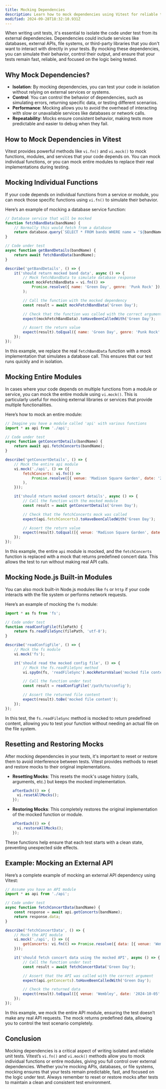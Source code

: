 ```yaml
---
title: Mocking Dependencies
description: Learn how to mock dependencies using Vitest for reliable tests.
modified: 2024-09-28T18:32:10.931Z
---
```


When writing unit tests, it's essential to isolate the code under test from its external dependencies. Dependencies could include services like databases, external APIs, file systems, or third-party libraries that you don't want to interact with directly in your tests. By mocking these dependencies, you can simulate their behavior, control their output, and ensure that your tests remain fast, reliable, and focused on the logic being tested.

## Why Mock Dependencies?

- **Isolation**: By mocking dependencies, you can test your code in isolation without relying on external services or systems.
- **Control**: You can control the behavior of dependencies, such as simulating errors, returning specific data, or testing different scenarios.
- **Performance**: Mocking allows you to avoid the overhead of interacting with slow or unavailable services like databases or network calls.
- **Repeatability**: Mocks ensure consistent behavior, making tests more predictable and easier to debug when they fail.

## How to Mock Dependencies in Vitest

Vitest provides powerful methods like `vi.fn()` and `vi.mock()` to mock functions, modules, and services that your code depends on. You can mock individual functions, or you can mock entire modules to replace their real implementations during testing.

## Mocking Individual Functions

If your code depends on individual functions from a service or module, you can mock those specific functions using `vi.fn()` to simulate their behavior.

Here’s an example of mocking a database service function:

```js
// Database service that will be mocked
function fetchBandData(bandName) {
	// Normally this would fetch from a database
	return database.query(`SELECT * FROM bands WHERE name = '${bandName}'`);
}

// Code under test
async function getBandDetails(bandName) {
	return await fetchBandData(bandName);
}

describe('getBandDetails', () => {
	it('should return mocked band data', async () => {
		// Mock fetchBandData to simulate database response
		const mockFetchBandData = vi.fn(() =>
			Promise.resolve({ name: 'Green Day', genre: 'Punk Rock' }),
		);

		// Call the function with the mocked dependency
		const result = await mockFetchBandData('Green Day');

		// Check that the function was called with the correct argument
		expect(mockFetchBandData).toHaveBeenCalledWith('Green Day');

		// Assert the return value
		expect(result).toEqual({ name: 'Green Day', genre: 'Punk Rock' });
	});
});
```

In this example, we replace the real `fetchBandData` function with a mock implementation that simulates a database call. This ensures that our test runs quickly and in isolation.

## Mocking Entire Modules

In cases where your code depends on multiple functions from a module or service, you can mock the entire module using `vi.mock()`. This is particularly useful for mocking external libraries or services that provide multiple functionalities.

Here’s how to mock an entire module:

```js
// Imagine you have a module called 'api' with various functions
import * as api from './api';

// Code under test
async function getConcertDetails(bandName) {
	return await api.fetchConcerts(bandName);
}

describe('getConcertDetails', () => {
	// Mock the entire api module
	vi.mock('./api', () => ({
		fetchConcerts: vi.fn(() =>
			Promise.resolve([{ venue: 'Madison Square Garden', date: '2024-09-01' }]),
		),
	}));

	it('should return mocked concert details', async () => {
		// Call the function with the mocked module
		const result = await getConcertDetails('Green Day');

		// Check that the fetchConcerts mock was called
		expect(api.fetchConcerts).toHaveBeenCalledWith('Green Day');

		// Assert the return value
		expect(result).toEqual([{ venue: 'Madison Square Garden', date: '2024-09-01' }]);
	});
});
```

In this example, the entire `api` module is mocked, and the `fetchConcerts` function is replaced with a mock that returns predefined concert data. This allows the test to run without making real API calls.

## Mocking Node.js Built-in Modules

You can also mock built-in Node.js modules like `fs` or `http` if your code interacts with the file system or performs network requests.

Here’s an example of mocking the `fs` module:

```js
import * as fs from 'fs';

// Code under test
function readConfigFile(filePath) {
	return fs.readFileSync(filePath, 'utf-8');
}

describe('readConfigFile', () => {
	// Mock the fs module
	vi.mock('fs');

	it('should read the mocked config file', () => {
		// Mock the fs.readFileSync method
		vi.spyOn(fs, 'readFileSync').mockReturnValue('mocked file content');

		// Call the function under test
		const result = readConfigFile('/path/to/config');

		// Assert the returned file content
		expect(result).toBe('mocked file content');
	});
});
```

In this test, the `fs.readFileSync` method is mocked to return predefined content, allowing you to test your function without needing an actual file on the file system.

## Resetting and Restoring Mocks

After mocking dependencies in your tests, it's important to reset or restore them to avoid interference between tests. Vitest provides methods to reset and restore mocks to their original implementations.

- **Resetting Mocks**: This resets the mock's usage history (calls, arguments, etc.) but keeps the mocked implementation.

  ```js
  afterEach(() => {
  	vi.resetAllMocks();
  });
  ```

- **Restoring Mocks**: This completely restores the original implementation of the mocked function or module.

  ```js
  afterEach(() => {
  	vi.restoreAllMocks();
  });
  ```

These functions help ensure that each test starts with a clean state, preventing unexpected side effects.

## Example: Mocking an External API

Here’s a complete example of mocking an external API dependency using Vitest:

```js
// Assume you have an API module
import * as api from './api';

// Code under test
async function fetchConcertData(bandName) {
	const response = await api.getConcerts(bandName);
	return response.data;
}

describe('fetchConcertData', () => {
	// Mock the API module
	vi.mock('./api', () => ({
		getConcerts: vi.fn(() => Promise.resolve({ data: [{ venue: 'Wembley', date: '2024-10-05' }] })),
	}));

	it('should fetch concert data using the mocked API', async () => {
		// Call the function under test
		const result = await fetchConcertData('Green Day');

		// Assert that the API was called with the correct argument
		expect(api.getConcerts).toHaveBeenCalledWith('Green Day');

		// Check the returned data
		expect(result).toEqual([{ venue: 'Wembley', date: '2024-10-05' }]);
	});
});
```

In this example, we mock the entire API module, ensuring the test doesn’t make any real API requests. The mock returns predefined data, allowing you to control the test scenario completely.

## Conclusion

Mocking dependencies is a critical aspect of writing isolated and reliable unit tests. Vitest’s `vi.fn()` and `vi.mock()` methods allow you to mock individual functions or entire modules, giving you full control over external dependencies. Whether you’re mocking APIs, databases, or file systems, mocking ensures that your tests remain predictable, fast, and focused on the logic under test. Always remember to reset or restore mocks after tests to maintain a clean and consistent test environment.

```ts
```
